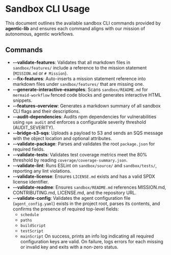 # Sandbox CLI Usage

This document outlines the available sandbox CLI commands provided by **agentic-lib** and ensures each command aligns with our mission of autonomous, agentic workflows.

## Commands

- **--validate-features**: Validates that all markdown files in `sandbox/features/` include a reference to the mission statement (`MISSION.md` or `# Mission`).
- **--fix-features**: Auto-inserts a mission statement reference into markdown files under `sandbox/features/` that are missing one.
- **--generate-interactive-examples**: Scans `sandbox/README.md` for ```mermaid-workflow``` fenced code blocks and generates interactive HTML snippets.
- **--features-overview**: Generates a markdown summary of all sandbox CLI flags and their descriptions.
- **--audit-dependencies**: Audits npm dependencies for vulnerabilities using `npm audit` and enforces a configurable severity threshold (AUDIT_SEVERITY).
- **--bridge-s3-sqs**: Uploads a payload to S3 and sends an SQS message with the object location and optional attributes.
- **--validate-package**: Parses and validates the root `package.json` for required fields.
- **--validate-tests**: Validates test coverage metrics meet the 80% threshold by reading `coverage/coverage-summary.json`.
- **--validate-lint**: Runs ESLint on `sandbox/source/` and `sandbox/tests/`, reporting any lint violations.
- **--validate-license**: Ensures `LICENSE.md` exists and has a valid SPDX license identifier.
- **--validate-readme**: Ensures `sandbox/README.md` references MISSION.md, CONTRIBUTING.md, LICENSE.md, and the repository URL.
- **--validate-config**: Validates the agent configuration file (`agent_config.yaml`) exists in the project root, parses its contents, and confirms the presence of required top-level fields:
  - `schedule`
  - `paths`
  - `buildScript`
  - `testScript`
  - `mainScript`
  On success, prints an info log indicating all required configuration keys are valid. On failure, logs errors for each missing or invalid key and exits with a non-zero status.
